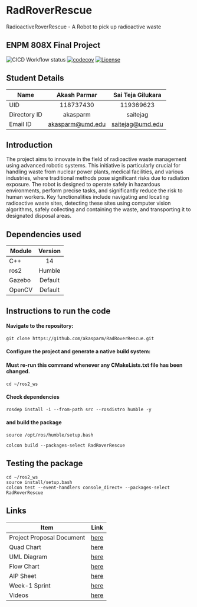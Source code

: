 # RadRoverRescue
RadioactiveRoverRescue - A Robot to pick up radioactive waste

## ENPM 808X Final Project
![CICD Workflow status](https://github.com/akasparm/RadRoverRescue/actions/workflows/run-unit-test-and-upload-codecov.yml/badge.svg)
[![codecov](https://codecov.io/gh/saiteja12-g/RadRoverRescue/branch/development/graph/badge.svg)](https://codecov.io/gh/saiteja12-g/RadRoverRescue)
[![License](https://img.shields.io/badge/license-Apache_2.0-blue.svg)](LICENSE)

## Student Details

|Name|Akash Parmar|Sai Teja Gilukara|
|---|:---:|:---:|
|UID|118737430|119369623|
|Directory ID|akasparm|saitejag|
|Email ID|akasparm@umd.edu|saitejag@umd.edu|

## Introduction

The project aims to innovate in the field of radioactive waste management using advanced robotic systems. This initiative is particularly crucial for handling waste from nuclear power plants, medical facilities, and various industries, where traditional methods pose significant risks due to radiation exposure. The robot is designed to operate safely in hazardous environments, perform precise tasks, and significantly reduce the risk to human workers. Key functionalities include navigating and locating radioactive waste sites, detecting these sites using computer vision algorithms, safely collecting and containing the waste, and transporting it to designated disposal areas.

## Dependencies used

|Module|Version|
|---|:---:|
|C++|14|
|ros2|Humble|
|Gazebo|Default|
|OpenCV|Default|

## Instructions to run the code

#### Navigate to the repository: 

```  
git clone https://github.com/akasparm/RadRoverRescue.git
```
#### Configure the project and generate a native build system:
  #### Must re-run this command whenever any CMakeLists.txt file has been changed.
  ```
  cd ~/ros2_ws
  ```
  #### Check dependencies
  ```
  rosdep install -i --from-path src --rosdistro humble -y
  ```
  #### and build the package
  ```
  source /opt/ros/humble/setup.bash
  ```
  ```
  colcon build --packages-select RadRoverRescue
  ```

## Testing the package
  ```
  cd ~/ros2_ws
  source install/setup.bash
  colcon test --event-handlers console_direct+ --packages-select RadRoverRescue
  ```

## Links

|Item|Link|
|---|:---:|
|Project Proposal Document|[here](Proposal/Final_Project_Proposal.pdf)|
|Quad Chart|[here](/Proposal/quad_chart.pdf)|
|UML Diagram|[here](UML/Initial/UML%20class.pdf)|
|Flow Chart|[here](Proposal/Activity%20Diagram.pdf)|
|AIP Sheet|[here](https://docs.google.com/spreadsheets/d/1OnBxuGl_Tpoor3TaXmInb9mH6GXF_YEadl3Yi5uaojI/edit?usp=sharing)|
|Week-1 Sprint|[here](https://docs.google.com/document/d/1_zHlnaphnwkMOBOH4WXWq80tkCj9v3kwDQVp3Jc9LKU/edit)|
|Videos|[here](https://drive.google.com/drive/folders/1f7CGtQDr-Okn4R803u6pNvuJnW37Ajma?usp=sharing)|
